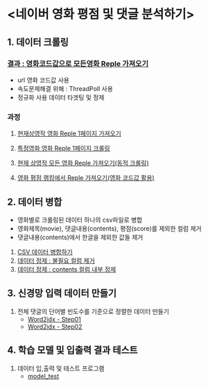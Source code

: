 # <네이버 영화 평점 및 댓글 분석하기>

## 1. 데이터 크롤링

### [결과 : 영화코드값으로 모든영화 Reple 가져오기](https://github.com/Yumai-K/MyProject/blob/master/Naver_Movie_RepleScore_Analysis/movie_reple_crawling_final.ipynb)
  - url 영화 코드값 사용
  - 속도문제해결 위해 : ThreadPoll 사용
  - 정규화 사용 데이터 타겟팅 및 정제

### 과정 
1. [현재상영작 영화 Reple 1페이지 가져오기](https://github.com/Yumai-K/MyProject/blob/master/Naver_Movie_RepleScore_Analysis/movie_reple_crawling_0827.ipynb)
 
2. [특정영화 영화 Reple 1페이지 크롤링](https://github.com/Yumai-K/MyProject/blob/master/Naver_Movie_RepleScore_Analysis/movie_reple_crawling_0828.ipynb)
 
3. [현재 상영작 모든 영화 Reple 가져오기(동적 크롤링)](https://github.com/Yumai-K/MyProject/blob/master/Naver_Movie_RepleScore_Analysis/movie_reple_crawling_0828_02.ipynb)
 
4. [영화 평점 랭킹에서 Reple 가져오기(영화 코드값 활용)](https://github.com/Yumai-K/MyProject/blob/master/Naver_Movie_RepleScore_Analysis/movie_reple_crawling_0830.ipynb)

## 2. 데이터 병합
  - 영화별로 크롤링된 데이터 하나의 csv파일로 병합
  - 영화제목(movie), 댓글내용(contents), 평점(score)를 제외한 컬럼 제거
  - 댓글내용(contents)에서 한글을 제외한 값들 제거
  
1. [CSV 데이터 병합하기](https://github.com/Yumai-K/MyProject/blob/master/Naver_Movie_RepleScore_Analysis/merge_csv_data.ipynb)
2. [데이터 정제 : 불필요 컬럼 제거](https://github.com/Yumai-K/MyProject/blob/master/Naver_Movie_RepleScore_Analysis/refine_csv.ipynb)
3. [데이터 정제 : contents 컬럼 내부 정제](https://github.com/Yumai-K/MyProject/blob/master/Naver_Movie_RepleScore_Analysis/refine_contents.ipynb)

## 3. 신경망 입력 데이터 만들기
1. 전체 댓글의 단어별 빈도수를 기준으로 정렬한 데이터 만들기
      - [Word2idx - Step01](https://github.com/Yumai-K/MyProject/blob/master/Naver_Movie_RepleScore_Analysis/make_word2idx_step01.ipynb)
      - [Word2idx - Step02](https://github.com/Yumai-K/MyProject/blob/master/Naver_Movie_RepleScore_Analysis/make_word2idx_step02.ipynb)

## 4. 학습 모델 및 입출력 결과 테스트
1. 데이터 입,출력 및 테스트 프로그램
      - [model_test]()
